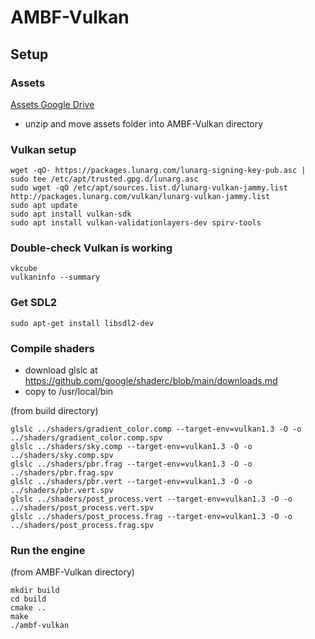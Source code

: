 # AMBF-Vulkan
## Setup
### Assets
[Assets Google Drive](https://drive.google.com/drive/folders/1E6EIFbBrb6o7wJoxWUANeckHJCKVS_An?usp=sharing)
- unzip and move assets folder into AMBF-Vulkan directory

### Vulkan setup
```
wget -qO- https://packages.lunarg.com/lunarg-signing-key-pub.asc | sudo tee /etc/apt/trusted.gpg.d/lunarg.asc
sudo wget -qO /etc/apt/sources.list.d/lunarg-vulkan-jammy.list http://packages.lunarg.com/vulkan/lunarg-vulkan-jammy.list
sudo apt update
sudo apt install vulkan-sdk
sudo apt install vulkan-validationlayers-dev spirv-tools
```

### Double-check Vulkan is working
```
vkcube
vulkaninfo --summary
```

### Get SDL2 
```
sudo apt-get install libsdl2-dev
```

### Compile shaders
- download glslc at https://github.com/google/shaderc/blob/main/downloads.md
- copy to /usr/local/bin

(from build directory)
```
glslc ../shaders/gradient_color.comp --target-env=vulkan1.3 -O -o ../shaders/gradient_color.comp.spv
glslc ../shaders/sky.comp --target-env=vulkan1.3 -O -o ../shaders/sky.comp.spv
glslc ../shaders/pbr.frag --target-env=vulkan1.3 -O -o ../shaders/pbr.frag.spv 
glslc ../shaders/pbr.vert --target-env=vulkan1.3 -O -o ../shaders/pbr.vert.spv 
glslc ../shaders/post_process.vert --target-env=vulkan1.3 -O -o ../shaders/post_process.vert.spv
glslc ../shaders/post_process.frag --target-env=vulkan1.3 -O -o ../shaders/post_process.frag.spv
```
### Run the engine
(from AMBF-Vulkan directory)
```
mkdir build
cd build
cmake ..
make
./ambf-vulkan
```

